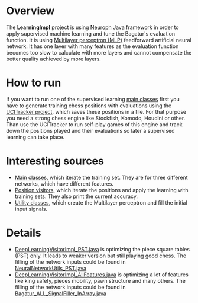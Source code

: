 # Overview

The **LearningImpl** project is using <a href="http://neuroph.sourceforge.net/">Neuroph</a> Java framework in order to apply supervised machine learning and tune the Bagatur's evaluation function.
It is using <a href="https://en.wikipedia.org/wiki/Multilayer_perceptron">Multilayer perceptron (MLP)</a> feedforward artificial neural network. It has one layer with many features as the evaluation function becomes too slow to calculate with more layers and cannot compensate the better quality achieved by more layers.  

# How to run

If you want to run one of the supervised learning <a href="https://github.com/bagaturchess/Bagatur/tree/master/Sources/LearningImpl/src/bagaturchess/deeplearning/run">main classes</a> first you have to generate training chess positions with evaluations using the <a href="https://github.com/bagaturchess/Bagatur/tree/master/Sources/UCITracker">UCITracker project</a>, which saves these positions in a file.
For that purpose you need a strong chess engine like Stockfish, Komodo, Houdini or other. Than use the UCITracker to run self-play games of this engine and track down the positions played and their evaluations so later a supervised learning can take place.

# Interesting sources
- <a href="https://github.com/bagaturchess/Bagatur/tree/master/Sources/LearningImpl/src/bagaturchess/deeplearning/run">Main classes</a>, which iterate the training set. They are for three different networks, which have different features.
- <a href="https://github.com/bagaturchess/Bagatur/tree/master/Sources/LearningImpl/src/bagaturchess/deeplearning/impl/visitors">Position visitors</a>, which iterate the positions and apply the learning with training sets. They also print the current accuracy.
- <a href="https://github.com/bagaturchess/Bagatur/tree/master/Sources/LearningImpl/src/bagaturchess/deeplearning/api">Utility classes</a>, which create the Multilayer perceptron and fill the initial input signals.

# Details

- <a href="https://github.com/bagaturchess/Bagatur/blob/master/Sources/LearningImpl/src/bagaturchess/deeplearning/impl/visitors/DeepLearningVisitorImpl_PST.java">DeepLearningVisitorImpl_PST.java</a> is optimizing the piece square tables (PST) only. It leads to weaker version but still playing good chess. The filling of the network inputs could be found in <a href="https://github.com/bagaturchess/Bagatur/blob/master/Sources/LearningImpl/src/bagaturchess/deeplearning/api/NeuralNetworkUtils_PST.java">NeuralNetworkUtils_PST.java</a>
- <a href="https://github.com/bagaturchess/Bagatur/blob/master/Sources/LearningImpl/src/bagaturchess/deeplearning/impl/visitors/DeepLearningVisitorImpl_AllFeatures.java">DeepLearningVisitorImpl_AllFeatures.java</a> is optimizing a lot of features like king safety, pieces mobility, pawn structure and many others. The filling of the network inputs could be found in <a href="https://github.com/bagaturchess/Bagatur/blob/master/Sources/LearningImpl/src/bagaturchess/learning/goldmiddle/impl/cfg/bagatur_allfeatures/filler/Bagatur_ALL_SignalFiller_InArray.java">Bagatur_ALL_SignalFiller_InArray.java</a>

